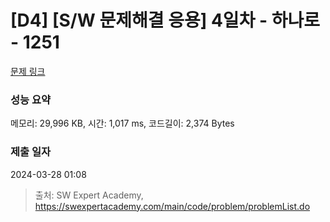 # [D4] [S/W 문제해결 응용] 4일차 - 하나로 - 1251 

[문제 링크](https://swexpertacademy.com/main/code/problem/problemDetail.do?contestProbId=AV15StKqAQkCFAYD) 

### 성능 요약

메모리: 29,996 KB, 시간: 1,017 ms, 코드길이: 2,374 Bytes

### 제출 일자

2024-03-28 01:08



> 출처: SW Expert Academy, https://swexpertacademy.com/main/code/problem/problemList.do